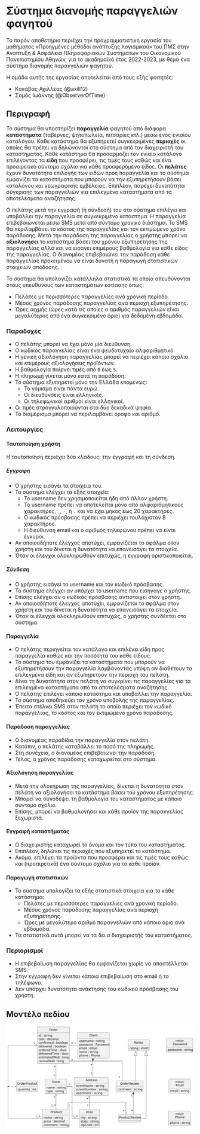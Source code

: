 # Σύστημα διανομής παραγγελιών φαγητού

Το παρόν αποθετήριο περιέχει την προγραμματιστική εργασία του μαθήματος
«Προηγμένες μέθοδοι ανάπτυξης λογισμικού» του ΠΜΣ στην Ανάπτυξη & Ασφάλεια
Πληροφοριακών Συστημάτων του Οικονομικού Πανεπιστημίου Αθηνών, για το
ακαδημαϊκό έτος 2022-2023, με θέμα ένα σύστημα διανομής παραγγελιών φαγητού.

Η ομάδα αυτής της εργασίας αποτελείται από τους εξής φοιτητές:
- Κακάβας Αχιλλέας (@axill12)
- Σομός Ιωάννης (@ObserverOfTime)

## Περιγραφή

Το σύστημα θα υποστηρίζει **παραγγελία** φαγητού από διάφορα **καταστήματα**
(ταβέρνες, ψητοπωλεία, πιτσαρίες κτλ.) μέσω ενός ενιαίου καταλόγου.
Κάθε κατάστημα θα εξυπηρετεί συγκεκριμένες **περιοχές** οι οποίες θα
πρέπει να δηλώνονται στο σύστημα από τον διαχειριστή του καταστήματος.
Κάθε κατάστημα θα προσαρμόζει τον ενιαίο κατάλογο επιλέγοντας τα **είδη**
που προσφέρει, τις τιμές τους καθώς και ένα προαιρετικό σύντομο σχόλιο
για κάθε προσφερόμενο είδος. Οι **πελάτες** έχουν δυνατότητα επιλογής
των ειδών προς παραγγελία και το σύστημα εμφανίζει τα καταστήματα που
μπορούν να την εξυπηρετήσουν βάσει καταλόγου και γεωγραφικής εμβέλειας.
Επιπλέον, παρέχει δυνατότητα σύγκρισης των παραγγελιών για
επιλεγμένα καταστήματα από τα αποτελέσματα αναζήτησης.

Ο πελάτης μετά την εγγραφή (ή σύνδεσή) του στο σύστημα επιλέγει και
υποβάλλει την παραγγελία σε συγκεκριμένο κατάστημα. Η παραγγελία
επιβεβαιώνεται μέσω SMS μετά από σύντομο χρονικό διάστημα. Το SMS
θα περιλαμβάνει το κόστος της παραγγελίας και τον εκτιμώμενο χρόνο
παράδοσης. Μετά την παράδοση της παραγγελίας ο χρήστης μπορεί να
**αξιολογήσει** το κατάστημα βάσει του χρόνου εξυπηρέτησης της παραγγελίας
αλλά και να εισάγει επιμέρους βαθμολογία για κάθε είδος της παραγγελίας.
Ο διανομέας επιβεβαιώνει την παράδοση κάθε παραγγελίας προκειμένου
να είναι δυνατή η παραγωγή στατιστικών στοιχείων απόδοσης.

Το σύστημα θα υπολογίζει κατάλληλα στατιστικά τα οποία
απευθύνονται στους υπεύθυνους των καταστημάτων εστίασης όπως:
* Πελάτες με περισσότερες παραγγελίες ανά χρονική περίοδο.
* Μέσος χρόνος παράδοσης παραγγελίας ανά περιοχή εξυπηρέτησης.
* Ώρες αιχμής (ώρες κατά τις οποίες ο αριθμός παραγγελιών είναι
  μεγαλύτερος από ένα συγκεκριμένο όριο) για δεδομένη εβδομάδα.

### Παραδοχές

* Ο πελάτης μπορεί να έχει μόνο μία διεύθυνση.
* Ο κωδικός παραγγελίας είναι ένα ψευδοτυχαίο αλφαριθμητικό.
* Η γενική αξιολόγηση παραγγελίας μπορεί να περιέχει
  κάποιο σχόλιο και επιμέρους αξιολογήσεις προϊόντων.
* Η βαθμολογία παίρνει τιμές από `0` έως `5`.
* Η πληρωμή γίνεται μόνο κατά τη παράδοση.
* Το σύστημα εξυπηρετεί μόνο την Ελλάδα επομένως:
  - Το νόμισμα είναι πάντα ευρώ.
  - Οι διευθύνσεις είναι ελληνικές.
  - Οι τηλεφωνικοί αριθμοί είναι ελληνικοί.
* Οι τιμές στρογγυλοποιούνται στα δύο δεκαδικά ψηφία.
* Το διαμέρισμα μπορεί να περιλαμβάνει όροφο και αριθμό.

### Λειτουργίες

#### Ταυτοποίηση χρήστη

Η ταυτοποίηση περιέχει δύο κλάδους: την εγγραφή και τη σύνδεση.

##### Εγγραφή

* Ο χρήστης εισάγει τα στοιχεία του.
* Το σύστημα ελέγχει τα εξής στοιχεία:
  - Το username δεν χρησιμοποιείται ήδη από άλλον χρήστη.
  - Το username πρέπει να αποτελείται μόνο από αλφαριθμητικούς
    χαρακτήρες, `_`, `-`, ή `.` και να έχει μήκος έως 20 χαρακτήρες.
  - O κωδικός πρόσβασης πρέπει να περιέχει τουλάχιστον 8 χαρακτήρες.
  - Η διεύθυνση email και ο αριθμός τηλεφώνου πρέπει να είναι έγκυροι.
* Αν οποιοσδήποτε έλεγχος αποτύχει, εμφανίζεται το σφάλμα στον
  χρήστη και του δίνεται η δυνατότητα να επανεισάγει τα στοιχεία.
* Όταν οι έλεγχοι ολοκληρωθούν επιτυχώς, η εγγραφή οριστικοποιείται.

##### Σύνδεση

* Ο χρήστης εισάγει το username και τον κωδικό πρόσβασης.
* Το σύστημα ελέγχει αν υπάρχει το username που εισήγαγε ο χρήστης.
* Επίσης ελέγχει αν ο κωδικός πρόσβασης αντιστοιχεί στον χρήστη.
* Αν οποιοσδήποτε έλεγχος αποτύχει, εμφανίζεται το σφάλμα στον
  χρήστη και του δίνεται η δυνατότητα να επανεισάγει τα στοιχεία.
* Όταν οι έλεγχοι ολοκληρωθούν επιτυχώς, ο χρήστης συνδέεται στο σύστημα.

#### Παραγγελία

* Ο πελάτης περιηγείται τον κατάλογο και επιλέγει είδη
  προς παραγγελία καθώς και την ποσότητα του κάθε είδους.
* Το σύστημα του εμφανίζει τα καταστήματα που μπορούν να
  εξυπηρετήσουν την παραγγελία λαμβάνοντας υπόψη αν διαθέτουν
  τα επιλεγμένα είδη και αν εξυπηρετούν την περιοχή του πελάτη.
* Δίνει τη δυνατότητα στον πελάτη να συγκρίνει τις παραγγελίες
  για τα επιλεγμένα καταστήματα από τα αποτελέσματα αναζήτησης.
* Ο πελάτης επιλέγει κάποιο κατάστημα και υποβάλλει την παραγγελία.
* Το σύστημα αποθηκεύει τον χρόνο υποβολής της παραγγελίας.
* Έπειτα στέλνει SMS στον πελάτη το οποίο περιέχει τον κωδικό
  παραγγελίας, το κόστος και τον εκτιμώμενο χρόνο παράδοσης.

#### Παράδοση παραγγελίας

* Ο διανομέας παραδίδει την παραγγελία στον πελάτη.
* Κατόπιν, ο πελάτης καταβάλλει το ποσό της πληρωμής.
* Στη συνέχεια, ο διανομέας επιβεβαιώνει την παράδοση.
* Τέλος, ο χρόνος παράδοσης καταχωρείται στο σύστημα.

#### Αξιολόγηση παραγγελίας

* Μετά την ολοκήρωση της παραγγελίας, δίνεται η δυνατότητα στον
  πελάτη να αξιολογήσει το κατάστημα βάσει του χρόνου εξυπηρέτησης.
* Μπορεί να συνοδέψει τη βαθμολογία του καταστήματος με κάποιο σύντομο σχόλιο.
* Επίσης, μπορεί να βαθμολογήσει και κάθε προϊόν της παραγγελίας ξεχωριστά.

#### Εγγραφή καταστήματος

* Ο διαχειριστής καταχωρεί το όνομα και τον τύπο του καταστήματος.
* Επιπλέον, δηλώνει τις περιοχές που εξυπηρετεί το κατάστημα.
* Ακόμα, επιλέγει τα προϊόντα που προσφέρει και τις τιμές τους
  καθώς και (προαιρετικά) ένα σύντομο σχόλιο για το κάθε προϊόν.

#### Παραγωγή στατιστικών

* Το σύστημα υπολογίζει τα εξής στατιστικά στοιχεία για το κάθε κατάστημα:
  - Πελάτες με περισσότερες παραγγελίες ανά χρονική περίοδο.
  - Μέσος χρόνος παράδοσης παραγγελίας ανά περιοχή εξυπηρέτησης.
  - Ώρες με μεγαλύτερο αριθμό παραγγελιών από κάποιο όριο ανά εβδομάδα.
* Τα στατιστικά αυτά μπορεί να τα δει ο διαχειριστής του καταστήματος.

### Περιορισμοί

* H επιβεβαίωση παραγγελίας θα εμφανίζεται χωρίς να αποστέλλεται SMS.
* Στην εγγραφή δεν γίνεται κάποια επιβεβαίωση στο email ή το τηλέφωνο.
* Δεν υπάρχει δυνατότητα ανάκτησης του κωδικού πρόσβασης του χρήστη.

## Μοντέλο πεδίου

![domain model](docs/uml/domain-model.svg)
